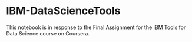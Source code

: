 # IBM-DataScienceTools

This notebook is in response to the Final Assignment for the IBM Tools for Data Science course on Coursera.
